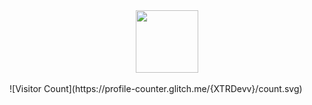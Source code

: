 <div id="header" align="center">
  <img src="https://media.giphy.com/media/M9gbBd9nbDrOTu1Mqx/giphy.gif" width="100"/>
 </div>
 <br>
  ![Visitor Count](https://profile-counter.glitch.me/{XTRDevv}/count.svg)
